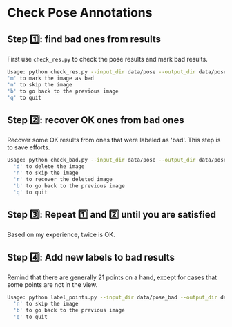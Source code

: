 # Check Pose Annotations

## Step 1️⃣: find bad ones from results
First use ```check_res.py``` to check the pose results and mark bad results.
```bash
Usage: python check_res.py --input_dir data/pose --output_dir data/pose_bad
'm' to mark the image as bad
'n' to skip the image
'b' to go back to the previous image
'q' to quit
```

## Step 2️⃣: recover OK ones from bad ones
Recover some OK results from ones that were labeled as 'bad'. This step is to save efforts.
```bash
Usage: python check_bad.py --input_dir data/pose --output_dir data/pose_bad
  'd' to delete the image
  'n' to skip the image
  'r' to recover the deleted image
  'b' to go back to the previous image
  'q' to quit
```

## Step 3️⃣: Repeat 1️⃣ and 2️⃣ until you are satisfied
Based on my experience, twice is OK.

## Step 4️⃣: Add new labels to bad results
Remind that there are generally 21 points on a hand, except for cases that some points are not in the view.
```bash
Usage: python label_points.py --input_dir data/pose_bad --output_dir data/pose_finetune
  'n' to skip the image
  'b' to go back to the previous image
  'q' to quit
```